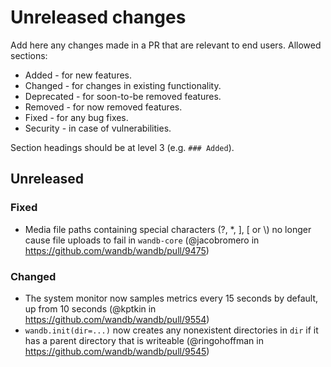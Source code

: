 # Unreleased changes

Add here any changes made in a PR that are relevant to end users. Allowed sections:

- Added - for new features.
- Changed - for changes in existing functionality.
- Deprecated - for soon-to-be removed features.
- Removed - for now removed features.
- Fixed - for any bug fixes.
- Security - in case of vulnerabilities.

Section headings should be at level 3 (e.g. `### Added`).

## Unreleased

### Fixed

- Media file paths containing special characters (?, *, ], [ or \\) no longer cause file uploads to fail in `wandb-core` (@jacobromero in https://github.com/wandb/wandb/pull/9475)

### Changed

- The system monitor now samples metrics every 15 seconds by default, up from 10 seconds (@kptkin in https://github.com/wandb/wandb/pull/9554)
- `wandb.init(dir=...)` now creates any nonexistent directories in `dir` if it has a parent directory that is writeable (@ringohoffman in <https://github.com/wandb/wandb/pull/9545>)
